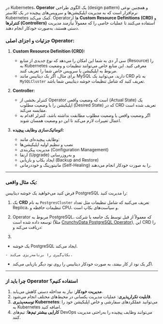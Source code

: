 در Kubernetes، **Operator** یک الگوی طراحی (design pattern) و همچنین نوعی نرم‌افزار است که به مدیریت اپلیکیشن‌ها و سرویس‌های پیچیده در یک کلاستر Kubernetes کمک می‌کند. Operatorها از **Custom Resource Definitions (CRD)** و **کنترلرها (Controllers)** استفاده می‌کنند تا عملیات خاصی را که معمولاً نیازمند مدیریت دستی هستند، به‌صورت خودکار انجام دهند.

### جزئیات و اجزای اصلی Operator:

1. **Custom Resource Definition (CRD):**
   
   - سی آر دی به شما این امکان را می‌دهد که نوع جدیدی از منابع (Resource) را به Kubernetes معرفی کنید. این منابع خاص می‌توانند تنظیمات و وضعیت مربوط به اپلیکیشن یا سرویس خاص شما را تعریف کنند.
   - برای مثال، اگر یک دیتابیس مانند MySQL دارید، می‌توانید یک CRD به نام `MySQLCluster` تعریف کنید که شامل تنظیمات خوشه دیتابیس شما باشد.

2. **Controller:**
   
   - کنترلر بخشی از Operator است که وضعیت واقعی (Actual State) یک اپلیکیشن را با وضعیت مطلوب (Desired State) که در CRD تعریف شده است مقایسه می‌کند.
   - اگر وضعیت واقعی با وضعیت مطلوب مطابقت نداشته باشد، کنترلر اقدام به اعمال تغییرات لازم می‌کند تا این دو وضعیت همسان شوند.

3. **اتوماتیک‌سازی وظایف پیچیده:**
   -  وظایف پیچیده‌ای مانند:
     - نصب و تنظیم اولیه اپلیکیشن‌ها
     - مدیریت پیکربندی (Configuration Management)
     - ارتقا (Upgrade) و به‌روزرسانی
     - ایجاد بکاپ و بازیابی (Backup and Restore)
     - مانیتورینگ و خوددرمانی (Self-Healing)
     را به صورت خودکار انجام می‌دهند.

---

### یک مثال واقعی:

فرض کنید می‌خواهید یک خوشه دیتابیس PostgreSQL را مدیریت کنید:

1. یک **CRD** به نام `PostgresCluster` تعریف می‌کنید که شامل تنظیمات مثل تعداد Replica، تنظیمات حافظه و CPU، و سیاست‌های بکاپ است.
   
2. Operator مربوط به PostgreSQL، که معمولاً از قبل توسط یک جامعه یا شرکت توسعه داده شده است (مثلاً [CrunchyData PostgreSQL Operator](https://www.crunchydata.com)), این CRD را دریافت می‌کند و:
3. 

   - یک خوشه PostgreSQL ایجاد می‌کند.

    - بکاپ‌گیری را برنامه‌ریزی می‌کند.

   - اگر یک نود از کار بیفتد، به صورت خودکار دیتابیس را روی نود دیگر بازیابی می‌کند.

---

### چرا باید از Operator استفاده کنیم؟

1. **مدیریت خودکار**: نیاز به مداخله دستی کاهش می‌یابد.
2. **قابلیت تکرارپذیری**: عملیات مدیریت یکسانی در محیط‌های مختلف انجام می‌شود.
3. **توسعه‌پذیری Kubernetes**: می‌توانید عملکردهای سفارشی و خاص اپلیکیشن خود را به Kubernetes اضافه کنید.
4. **کارایی بیشتر تیم‌ها**: تیم‌های DevOps می‌توانند وظایف پیچیده را به‌راحتی مدیریت کنند.
